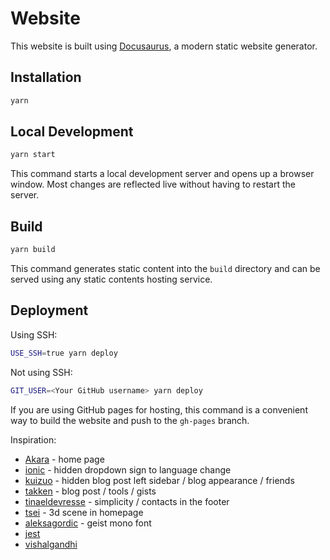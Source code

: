 # Website

This website is built using [Docusaurus](https://docusaurus.io/), a modern static website generator.

## Installation

```bash
yarn
```

## Local Development

```bash
yarn start
```

This command starts a local development server and opens up a browser window. Most changes are reflected live without having to restart the server.

## Build

```bash
yarn build
```

This command generates static content into the `build` directory and can be served using any static contents hosting service.

## Deployment

Using SSH:

```bash
USE_SSH=true yarn deploy
```

Not using SSH:

```bash
GIT_USER=<Your GitHub username> yarn deploy
```

If you are using GitHub pages for hosting, this command is a convenient way to build the website and push to the `gh-pages` branch.

Inspiration:

- [Akara](https://messiahhh.github.io/blog/) - home page
- [ionic](https://ionicframework.com/docs) - hidden dropdown sign to language change
- [kuizuo](https://kuizuo.cn/) - hidden blog post left sidebar / blog appearance / friends
- [takken](https://takken.io/) - blog post / tools / gists
- [tinaeldevresse](https://tinaeldevresse.eu/) - simplicity / contacts in the footer
- [tsei](https://tsei.jp/) - 3d scene in homepage
- [aleksagordic](https://www.aleksagordic.com/blog/vllm) - geist mono font
- [jest](https://jestjs.io/)
- [vishalgandhi](https://vishalgandhi.in/)
